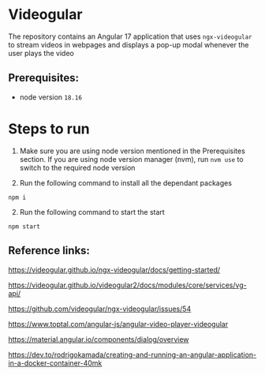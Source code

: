 # Videogular

The repository contains an Angular 17 application that uses `ngx-videogular` to stream videos in webpages and displays a pop-up modal whenever the user plays the video

## Prerequisites:

- node version `18.16`

# Steps to run

1. Make sure you are using node version mentioned in the Prerequisites section. If you are using node version manager (nvm), run `nvm use` to switch to the required node version

1. Run the following command to install all the dependant packages

```
npm i
```

2. Run the following command to start the start

```
npm start
```

## Reference links:

https://videogular.github.io/ngx-videogular/docs/getting-started/

https://videogular.github.io/videogular2/docs/modules/core/services/vg-api/

https://github.com/videogular/ngx-videogular/issues/54

https://www.toptal.com/angular-js/angular-video-player-videogular

https://material.angular.io/components/dialog/overview

https://dev.to/rodrigokamada/creating-and-running-an-angular-application-in-a-docker-container-40mk
